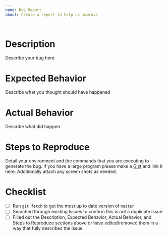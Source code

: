```yaml
---
name: Bug Report
about: Create a report to help us improve

---
```


# Description

Describe your bug here

# Expected Behavior

Describe what you thought should have happened

# Actual Behavior

Describe what did happen

# Steps to Reproduce

Detail your environment and the commands that you are executing to generate the bug. If you have a large program please make a [Gist](https://gist.github.com/) and link it here. Additionally attach any screen shots as needed.

# Checklist

- [ ] Run `git fetch` to get the most up to date version of `master`
- [ ] Searched through existing Issues to confirm this is not a duplicate issue
- [ ] Filled out the Description, Expected Behavior, Actual Behavior, and Steps to Reproduce sections above or have edited/removed them in a way that fully describes the issue
